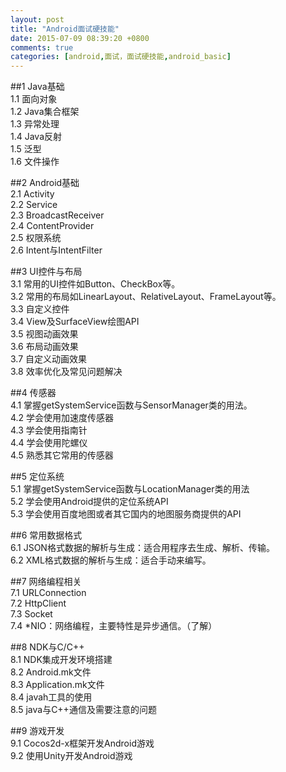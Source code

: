 ```yaml
---
layout: post
title: "Android面试硬技能"
date: 2015-07-09 08:39:20 +0800
comments: true
categories: [android,面试，面试硬技能,android_basic]
---
```

##1 Java基础  
1.1 面向对象  
1.2 Java集合框架  
1.3 异常处理  
1.4 Java反射  
1.5 泛型  
1.6 文件操作

##2 Android基础  
2.1 Activity  
2.2 Service  
2.3 BroadcastReceiver  
2.4 ContentProvider  
2.5 权限系统  
2.6 Intent与IntentFilter

##3 UI控件与布局  
3.1 常用的UI控件如Button、CheckBox等。  
3.2 常用的布局如LinearLayout、RelativeLayout、FrameLayout等。  
3.3 自定义控件  
3.4 View及SurfaceView绘图API  
3.5 视图动画效果  
3.6 布局动画效果  
3.7 自定义动画效果  
3.8 效率优化及常见问题解决

##4 传感器  
4.1 掌握getSystemService函数与SensorManager类的用法。  
4.2 学会使用加速度传感器  
4.3 学会使用指南针  
4.4 学会使用陀螺仪  
4.5 熟悉其它常用的传感器

##5 定位系统  
5.1 掌握getSystemService函数与LocationManager类的用法  
5.2 学会使用Android提供的定位系统API  
5.3 学会使用百度地图或者其它国内的地图服务商提供的API

##6 常用数据格式  
6.1 JSON格式数据的解析与生成：适合用程序去生成、解析、传输。  
6.2 XML格式数据的解析与生成：适合手动来编写。

##7 网络编程相关  
7.1 URLConnection  
7.2 HttpClient  
7.3 Socket  
7.4 *NIO：网络编程，主要特性是异步通信。（了解）

##8 NDK与C/C++  
8.1 NDK集成开发环境搭建  
8.2 Android.mk文件  
8.3 Application.mk文件  
8.4 javah工具的使用  
8.5 java与C++通信及需要注意的问题

##9 游戏开发  
9.1 Cocos2d-x框架开发Android游戏  
9.2 使用Unity开发Android游戏
